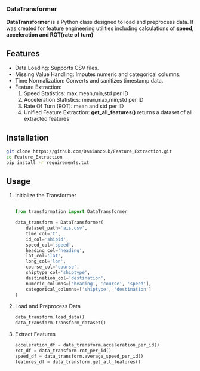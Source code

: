 ### DataTransformer

**DataTransformer** is a Python class designed to load and preprocess data. It was created for feature engineering utilities including calculations of **speed, acceleration and ROT(rate of turn)**

## Features
- Data Loading: Supports CSV files.
- Missing Value Handling: Imputes numeric and categorical columns.
- Time Normalization: Converts and sanitizes timestamp data.
- Feature Extraction:
    1. Speed Statistics: max,mean,min,std per ID
    2. Acceleration Statistics: mean,max,min,std per ID
    3. Rate Of Turn (ROT): mean and std per ID
    4. Unified Feature Extraction: **get_all_features()** returns a dataset of all extracted features

## Installation 
```bash 
git clone https://github.com/Damianzoub/Feature_Extraction.git
cd Feature_Extraction
pip install -r requirements.txt
```

## Usage

1. Initialize the Transformer
    ```python

    from transformation import DataTransformer

    data_transform = DataTransformer(
        dataset_path='ais.csv',
        time_col='t',
        id_col='shipid',
        speed_col='speed',
        heading_col='heading',
        lat_col='lat',
        long_col='lon',
        course_col='course',
        shiptype_col='shiptype',
        destination_col='destination',
        numeric_columns=['heading', 'course', 'speed'],
        categorical_columns=['shiptype', 'destination']
    )
    ```
2. Load and Preprocess Data
    ```python
    data_transform.load_data()
    data_transform.transform_dataset()
    ```

3. Extract Features
    ```python
    acceleration_df = data_transform.acceleration_per_id()
    rot_df = data_transform.rot_per_id()
    speed_df = data_transform.average_speed_per_id()
    features_df = data_transform.get_all_features()
    ```
